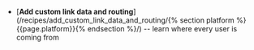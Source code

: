 *  [**Add custom link data and routing**](/recipes/add_custom_link_data_and_routing/{% section platform %}{{page.platform}}{% endsection %}/) -- learn where every user is coming from